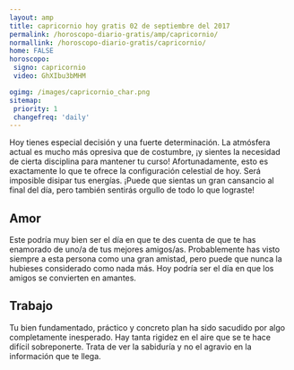 ```yaml
---
layout: amp
title: capricornio hoy gratis 02 de septiembre del 2017 
permalink: /horoscopo-diario-gratis/amp/capricornio/
normallink: /horoscopo-diario-gratis/capricornio/
home: FALSE
horoscopo:
 signo: capricornio
 video: GhXIbu3bMHM

ogimg: /images/capricornio_char.png
sitemap:
 priority: 1
 changefreq: 'daily'
---
```



Hoy tienes especial decisión y una fuerte determinación. La atmósfera actual es mucho más opresiva que de costumbre, ¡y sientes la necesidad de cierta disciplina para mantener tu curso! Afortunadamente, esto es exactamente lo que te ofrece la configuración celestial de hoy. Será imposible disipar tus energías. ¡Puede que sientas un gran cansancio al final del día, pero también sentirás orgullo de todo lo que lograste!

## Amor

Este podría muy bien ser el día en que te des cuenta de que te has enamorado de uno/a de tus mejores amigos/as. Probablemente has visto siempre a esta persona como una gran amistad, pero puede que nunca la hubieses considerado como nada más. Hoy podría ser el día en que los amigos se convierten en amantes.

## Trabajo

Tu bien fundamentado, práctico y concreto plan ha sido sacudido por algo completamente inesperado. Hay tanta rigidez en el aire que se te hace difícil sobreponerte. Trata de ver la sabiduría y no el agravio en la información que te llega.
